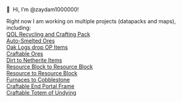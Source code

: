 👋 ‏‏‎ ‎Hi, I’m @zaydam1000000!

Right now I am working on multiple projects (datapacks and maps), including:  
[QOL Recycling and Crafting Pack](https://github.com/zaydam1000000/qol_recycling_crafting_pack "QOL Recycling and Crafting Pack")  
[Auto-Smelted Ores](https://github.com/zaydam1000000/autosmelted_ores "Auto-Smelted Ores")  
[Oak Logs drop OP Items](https://github.com/zaydam1000000/oak_logs_drop_op_items "Oak Logs drop OP Items")  
[Craftable Ores](https://github.com/zaydam1000000/craftable_ores "Craftable Ores")  
[Dirt to Netherite Items](https://github.com/zaydam1000000/dirt_to_netherite_items "Dirt to Netherite Items")  
[Resource Block to Resource Block](https://github.com/zaydam1000000/resource_to_resource_block "Resource to Resource Block")  
[Resource to Resource Block](https://github.com/zaydam1000000/resource_block_to_resource_block "Resource Block to Resource Block")  
[Furnaces to Cobblestone](https://github.com/zaydam1000000/furnaces_to_cobble "Furnaces to Cobblestone")  
[Craftable End Portal Frame](https://github.com/zaydam1000000/craftable_end_portal_frame "Craftable End Portal Frame")  
[Craftable Totem of Undying](https://github.com/zaydam1000000/craftable_totem_of_undying "Craftable Totem of Undying")  
